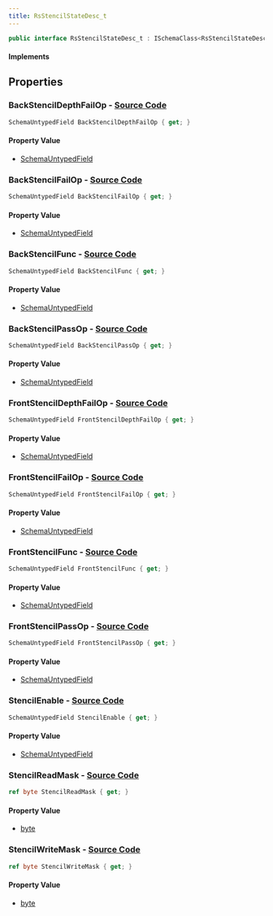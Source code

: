 ```yaml
---
title: RsStencilStateDesc_t
---
```


```csharp
public interface RsStencilStateDesc_t : ISchemaClass<RsStencilStateDesc_t>, ISchemaField, ISchemaClass, INativeHandle
```

#### Implements

## Properties

### **BackStencilDepthFailOp** - [Source Code](https://github.com/swiftly-solution/swiftlys2/blob/main/managed/src/SwiftlyS2.Generated/Schemas/Interfaces/RsStencilStateDesc_t.cs#L35)

```csharp
SchemaUntypedField BackStencilDepthFailOp { get; }
```

#### Property Value

- [SchemaUntypedField](/docs/api/shared/schemas/schemauntypedfield)

### **BackStencilFailOp** - [Source Code](https://github.com/swiftly-solution/swiftlys2/blob/main/managed/src/SwiftlyS2.Generated/Schemas/Interfaces/RsStencilStateDesc_t.cs#L32)

```csharp
SchemaUntypedField BackStencilFailOp { get; }
```

#### Property Value

- [SchemaUntypedField](/docs/api/shared/schemas/schemauntypedfield)

### **BackStencilFunc** - [Source Code](https://github.com/swiftly-solution/swiftlys2/blob/main/managed/src/SwiftlyS2.Generated/Schemas/Interfaces/RsStencilStateDesc_t.cs#L41)

```csharp
SchemaUntypedField BackStencilFunc { get; }
```

#### Property Value

- [SchemaUntypedField](/docs/api/shared/schemas/schemauntypedfield)

### **BackStencilPassOp** - [Source Code](https://github.com/swiftly-solution/swiftlys2/blob/main/managed/src/SwiftlyS2.Generated/Schemas/Interfaces/RsStencilStateDesc_t.cs#L38)

```csharp
SchemaUntypedField BackStencilPassOp { get; }
```

#### Property Value

- [SchemaUntypedField](/docs/api/shared/schemas/schemauntypedfield)

### **FrontStencilDepthFailOp** - [Source Code](https://github.com/swiftly-solution/swiftlys2/blob/main/managed/src/SwiftlyS2.Generated/Schemas/Interfaces/RsStencilStateDesc_t.cs#L23)

```csharp
SchemaUntypedField FrontStencilDepthFailOp { get; }
```

#### Property Value

- [SchemaUntypedField](/docs/api/shared/schemas/schemauntypedfield)

### **FrontStencilFailOp** - [Source Code](https://github.com/swiftly-solution/swiftlys2/blob/main/managed/src/SwiftlyS2.Generated/Schemas/Interfaces/RsStencilStateDesc_t.cs#L20)

```csharp
SchemaUntypedField FrontStencilFailOp { get; }
```

#### Property Value

- [SchemaUntypedField](/docs/api/shared/schemas/schemauntypedfield)

### **FrontStencilFunc** - [Source Code](https://github.com/swiftly-solution/swiftlys2/blob/main/managed/src/SwiftlyS2.Generated/Schemas/Interfaces/RsStencilStateDesc_t.cs#L29)

```csharp
SchemaUntypedField FrontStencilFunc { get; }
```

#### Property Value

- [SchemaUntypedField](/docs/api/shared/schemas/schemauntypedfield)

### **FrontStencilPassOp** - [Source Code](https://github.com/swiftly-solution/swiftlys2/blob/main/managed/src/SwiftlyS2.Generated/Schemas/Interfaces/RsStencilStateDesc_t.cs#L26)

```csharp
SchemaUntypedField FrontStencilPassOp { get; }
```

#### Property Value

- [SchemaUntypedField](/docs/api/shared/schemas/schemauntypedfield)

### **StencilEnable** - [Source Code](https://github.com/swiftly-solution/swiftlys2/blob/main/managed/src/SwiftlyS2.Generated/Schemas/Interfaces/RsStencilStateDesc_t.cs#L17)

```csharp
SchemaUntypedField StencilEnable { get; }
```

#### Property Value

- [SchemaUntypedField](/docs/api/shared/schemas/schemauntypedfield)

### **StencilReadMask** - [Source Code](https://github.com/swiftly-solution/swiftlys2/blob/main/managed/src/SwiftlyS2.Generated/Schemas/Interfaces/RsStencilStateDesc_t.cs#L43)

```csharp
ref byte StencilReadMask { get; }
```

#### Property Value

- [byte](https://learn.microsoft.com/dotnet/api/system.byte)

### **StencilWriteMask** - [Source Code](https://github.com/swiftly-solution/swiftlys2/blob/main/managed/src/SwiftlyS2.Generated/Schemas/Interfaces/RsStencilStateDesc_t.cs#L45)

```csharp
ref byte StencilWriteMask { get; }
```

#### Property Value

- [byte](https://learn.microsoft.com/dotnet/api/system.byte)

